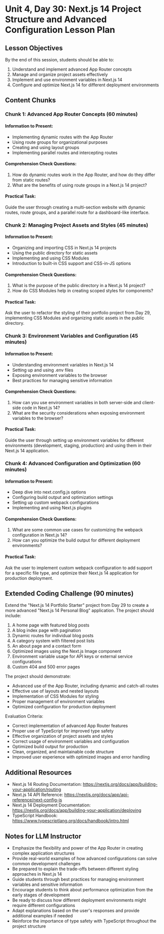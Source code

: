 # Unit 4, Day 30: Next.js 14 Project Structure and Advanced Configuration Lesson Plan

## Lesson Objectives
By the end of this session, students should be able to:
1. Understand and implement advanced App Router concepts
2. Manage and organize project assets effectively
3. Implement and use environment variables in Next.js 14
4. Configure and optimize Next.js 14 for different deployment environments

## Content Chunks

### Chunk 1: Advanced App Router Concepts (60 minutes)

#### Information to Present:
- Implementing dynamic routes with the App Router
- Using route groups for organizational purposes
- Creating and using layout groups
- Implementing parallel routes and intercepting routes

#### Comprehension Check Questions:
1. How do dynamic routes work in the App Router, and how do they differ from static routes?
2. What are the benefits of using route groups in a Next.js 14 project?

#### Practical Task:
Guide the user through creating a multi-section website with dynamic routes, route groups, and a parallel route for a dashboard-like interface.

### Chunk 2: Managing Project Assets and Styles (45 minutes)

#### Information to Present:
- Organizing and importing CSS in Next.js 14 projects
- Using the public directory for static assets
- Implementing and using CSS Modules
- Introduction to built-in CSS support and CSS-in-JS options

#### Comprehension Check Questions:
1. What is the purpose of the public directory in a Next.js 14 project?
2. How do CSS Modules help in creating scoped styles for components?

#### Practical Task:
Ask the user to refactor the styling of their portfolio project from Day 29, implementing CSS Modules and organizing static assets in the public directory.

### Chunk 3: Environment Variables and Configuration (45 minutes)

#### Information to Present:
- Understanding environment variables in Next.js 14
- Setting up and using .env files
- Exposing environment variables to the browser
- Best practices for managing sensitive information

#### Comprehension Check Questions:
1. How can you use environment variables in both server-side and client-side code in Next.js 14?
2. What are the security considerations when exposing environment variables to the browser?

#### Practical Task:
Guide the user through setting up environment variables for different environments (development, staging, production) and using them in their Next.js 14 application.

### Chunk 4: Advanced Configuration and Optimization (60 minutes)

#### Information to Present:
- Deep dive into next.config.js options
- Configuring build output and optimization settings
- Setting up custom webpack configurations
- Implementing and using Next.js plugins

#### Comprehension Check Questions:
1. What are some common use cases for customizing the webpack configuration in Next.js 14?
2. How can you optimize the build output for different deployment environments?

#### Practical Task:
Ask the user to implement custom webpack configuration to add support for a specific file type, and optimize their Next.js 14 application for production deployment.

## Extended Coding Challenge (90 minutes)

Extend the "Next.js 14 Portfolio Starter" project from Day 29 to create a more advanced "Next.js 14 Personal Blog" application. The project should include:

1. A home page with featured blog posts
2. A blog index page with pagination
3. Dynamic routes for individual blog posts
4. A category system with filtered post lists
5. An about page and a contact form
6. Optimized images using the Next.js Image component
7. Environment variable usage for API keys or external service configurations
8. Custom 404 and 500 error pages

The project should demonstrate:
- Advanced use of the App Router, including dynamic and catch-all routes
- Effective use of layouts and nested layouts
- Implementation of CSS Modules for styling
- Proper management of environment variables
- Optimized configuration for production deployment

Evaluation Criteria:
- Correct implementation of advanced App Router features
- Proper use of TypeScript for improved type safety
- Effective organization of project assets and styles
- Correct usage of environment variables and configuration
- Optimized build output for production
- Clean, organized, and maintainable code structure
- Improved user experience with optimized images and error handling

## Additional Resources
- Next.js 14 Routing Documentation: https://nextjs.org/docs/app/building-your-application/routing
- Next.js 14 API Reference: https://nextjs.org/docs/app/api-reference/next-config-js
- Next.js 14 Deployment Documentation: https://nextjs.org/docs/app/building-your-application/deploying
- TypeScript Handbook: https://www.typescriptlang.org/docs/handbook/intro.html

## Notes for LLM Instructor
- Emphasize the flexibility and power of the App Router in creating complex application structures
- Provide real-world examples of how advanced configurations can solve common development challenges
- Be prepared to explain the trade-offs between different styling approaches in Next.js 14
- Guide students through best practices for managing environment variables and sensitive information
- Encourage students to think about performance optimization from the early stages of development
- Be ready to discuss how different deployment environments might require different configurations
- Adapt explanations based on the user's responses and provide additional examples if needed
- Reinforce the importance of type safety with TypeScript throughout the project structure

